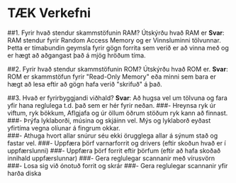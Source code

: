 # TÆK Verkefni
##1. Fyrir hvað stendur skammstöfunin RAM? Útskýrðu hvað RAM er
**Svar**: RAM stendur fyrir Random Access Memory og er Vinnsluminni tölvunnar.
Þetta er tímabundin geymsla fyrir gögn forrita sem verið er að vinna með og er hægt að
aðgangast það á mjög hröðum tíma.

##2. Fyrir hvað stendur skammstöfunin ROM? Útskýrðu hvað ROM er.
**Svar**: ROM er skammstöfun fyrir "Read-Only Memory" eða minni sem bara er hægt að lesa eftir að
gögn hafa verið "skrifuð" á það.

##3. Hvað er fyrirbyggjandi viðhald?
**Svar**: Að hugsa vel um tölvuna og fara yfir hana reglulega t.d. það sem er hér fyrir neðan.
###- Hreynsa ryk úr viftum, ryk bökkum, Aflgjafa og úr öllum öðrum stöðum ryk kann að finnast.
###- Þrýfa lyklaborði, músina og skjáinn vel. Mýs og lyklaborð eyðast yfirtíma vegna olíunar á fingrum okkar.  
###- Athuga hvort allar snúrur séu ekki örugglega allar á sýnum stað og fastar vel.
###- Uppfæra þörf varnarforrit og drivers (eftir skoðun hvað er í uppfærslunni)
###- Uppfæra þörf forrit eftir þörfum (eftir að hafa skoðað innihald uppfærslunnar)
###- Gera reglulegar scannanir með vírusvörn
###- Losa sig við ónotuð forrit og skrár
###- Gera reglulegar scannanir yfir harða diska 
